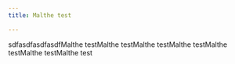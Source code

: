 ```yaml
---
title: Malthe test

---
```

sdfasdfasdfasdfMalthe testMalthe testMalthe testMalthe testMalthe testMalthe testMalthe test